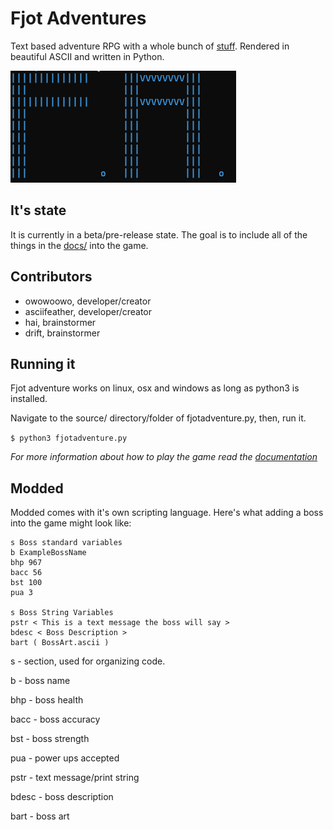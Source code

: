 # Fjot Adventures
Text based adventure RPG with a whole bunch of [stuff](./docs). Rendered in beautiful ASCII and written in Python.

![fjot adventures picture](./fjotAdventures.png)

## It's state
It is currently in a beta/pre-release state. The goal is to include all of the things in the [docs/](./docs) into the game.

## Contributors
- owowoowo, developer/creator
- asciifeather, developer/creator
- hai, brainstormer
- drift, brainstormer

## Running it
Fjot adventure works on linux, osx and windows as long as python3 is installed. 

Navigate to the source/ directory/folder of fjotadventure.py, then, run it.

```$ python3 fjotadventure.py```

*For more information about how to play the game read the [documentation](./docs)*

## Modded
Modded comes with it's own scripting language. Here's what adding a boss into the game might look like:

```
s Boss standard variables
b ExampleBossName
bhp 967 
bacc 56 
bst 100 
pua 3

s Boss String Variables 
pstr < This is a text message the boss will say >
bdesc < Boss Description > 
bart ( BossArt.ascii )
```

s - section, used for organizing code.

b - boss name

bhp - boss health

bacc - boss accuracy

bst - boss strength

pua - power ups accepted

pstr - text message/print string

bdesc - boss description

bart - boss art 

